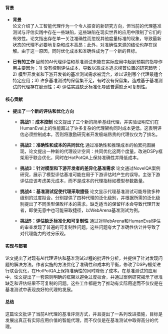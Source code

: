 #### 背景
- **背景**       
    论文介绍了人工智能代理作为一个令人振奋的新研究方向，但当前的代理基准测试与评估实践中存在一些缺陷，这些缺陷在现实世界的应用中限制了它们的有效性。论文指出存在单一关注准确性而忽视其他度量标准的现象，导致最新状态的代理不必要地复杂和成本高昂；此外，对准确性来源的结论也存在误解。由于这一原因，同时优化成本和准确性成为了一个新的目标。

- **已有的工作**
    目前的AI代理评估和基准测试未能在实际应用中起到预期的指导作用主要因为：1) 没有控制评估成本，导致以高成本追求榜首位置的研究趋势；2) 模型开发者和下游开发者的基准测试需求被混合，难以识别哪个代理最适合特定应用；3) 许多基准测试的保留集不足，有时没有保留集，造成基于基准测试的代理存在脆弱性；4) 评估实践缺乏标准化导致普遍缺乏可复制性。

#### 核心贡献
- **提出了一个新的评估和优化方向**
    - **挑战1：成本控制**
        论文提出了三个新的简单基线代理，并实验证明它们在HumanEval上的性能超过了许多复杂的代理架构同时成本更低。这表明评估必须控制成本，否则将激励研究者开发极端昂贵的代理仅仅为了排名。

    - **挑战2：准确性和成本的共同优化**
        通过准确性和推理成本的帕累托图展现，论文提出一种新的代理设计空间：共同优化这两个度量。改进DSPy框架用于联合优化，同时在HotPotQA上保持准确性并降低成本。
    - **挑战3：针对模型和下游开发者的差异化基准需求**
        论文通过NovelQA案例研究，展示了模型评估基准可能在用于下游评估时产生的误导。主张下游评估应该考虑美元成本，而不是成本的代理指标如模型参数数量。
    - **挑战4：基准测试促使代理采取捷径**
        论文显示代理基准测试可能导致多种级别的过度拟合。分别提供了四种代理的泛化级别，并根据所需的泛化级别提出了不同类型保畋样本的需求。缺乏适当的保留样本会导致代理开发者，即使无意中也可能采取捷径，以WebArena基准测试为例。

    - **挑战5：评估缺乏标准化和可复制性**
        通过对WebArena和HumanEval评估的审查发现了普遍的可复制性问题。这些问题夸大了准确性估计并导致了对代理能力的过分乐观。

#### 实现与部署
论文提出了对现有AI代理评估和基准测试过程的批评性分析，并提供了针对发现问题的解决方法。作者实施的方法优化了准确性和成本的平衡，修改了DSPy框架进行联合优化，在HotPotQA上保持准确性的同时降低了成本。在基准测试的应用中，论文提出了一套原则明确的框架以避免过度拟合，并通过案例研究揭示了标准缺乏和评估结果不可复制的问题。这些工作都是为了推动有实际用途而不仅仅是在基准测试中表现良好的代理的发展。

#### 总结
这篇论文批评了当前AI代理的基准评测方式，并且提出了一系列改进措施，目标是发展出真正有实际应用价值的智能代理，而不仅仅是在基准测试中取得高分的代理。